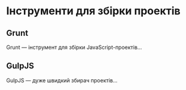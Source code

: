 
# Інструменти для збірки проектів

## Grunt

Grunt — інструмент для збірки JavaScript-проектів...

## GulpJS
GulpJS — дуже швидкий збирач проектів...